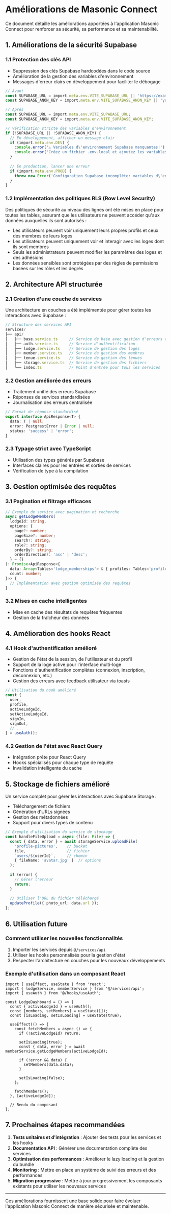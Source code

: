 # Améliorations de Masonic Connect

Ce document détaille les améliorations apportées à l'application Masonic Connect pour renforcer sa sécurité, sa performance et sa maintenabilité.

## 1. Améliorations de la sécurité Supabase

### 1.1 Protection des clés API

- Suppression des clés Supabase hardcodées dans le code source
- Amélioration de la gestion des variables d'environnement
- Messages d'erreur clairs en développement pour faciliter le débogage

```typescript
// Avant
const SUPABASE_URL = import.meta.env.VITE_SUPABASE_URL || 'https://example.supabase.co';
const SUPABASE_ANON_KEY = import.meta.env.VITE_SUPABASE_ANON_KEY || 'your-api-key-visible-in-code';

// Après
const SUPABASE_URL = import.meta.env.VITE_SUPABASE_URL;
const SUPABASE_ANON_KEY = import.meta.env.VITE_SUPABASE_ANON_KEY;

// Vérification stricte des variables d'environnement
if (!SUPABASE_URL || !SUPABASE_ANON_KEY) {
  // En développement, afficher un message clair
  if (import.meta.env.DEV) {
    console.error('⚠️ Variables d\'environnement Supabase manquantes!');
    console.error('Créez un fichier .env.local et ajoutez les variables VITE_SUPABASE_URL et VITE_SUPABASE_ANON_KEY');
  }
  
  // En production, lancer une erreur
  if (import.meta.env.PROD) {
    throw new Error('Configuration Supabase incomplète: variables d\'environnement manquantes');
  }
}
```

### 1.2 Implémentation des politiques RLS (Row Level Security)

Des politiques de sécurité au niveau des lignes ont été mises en place pour toutes les tables, assurant que les utilisateurs ne peuvent accéder qu'aux données auxquelles ils sont autorisés :

- Les utilisateurs peuvent voir uniquement leurs propres profils et ceux des membres de leurs loges
- Les utilisateurs peuvent uniquement voir et interagir avec les loges dont ils sont membres
- Seuls les administrateurs peuvent modifier les paramètres des loges et des adhésions
- Les données sensibles sont protégées par des règles de permissions basées sur les rôles et les degrés

## 2. Architecture API structurée

### 2.1 Création d'une couche de services

Une architecture en couches a été implémentée pour gérer toutes les interactions avec Supabase :

```typescript
// Structure des services API
services/
├── api/
│   ├── base.service.ts     // Service de base avec gestion d'erreurs commune
│   ├── auth.service.ts     // Service d'authentification
│   ├── lodge.service.ts    // Service de gestion des loges
│   ├── member.service.ts   // Service de gestion des membres
│   ├── tenue.service.ts    // Service de gestion des tenues
│   ├── storage.service.ts  // Service de gestion des fichiers
│   └── index.ts            // Point d'entrée pour tous les services
```

### 2.2 Gestion améliorée des erreurs

- Traitement unifié des erreurs Supabase
- Réponses de services standardisées
- Journalisation des erreurs centralisée

```typescript
// Format de réponse standardisé
export interface ApiResponse<T> {
  data: T | null;
  error: PostgrestError | Error | null;
  status: 'success' | 'error';
}
```

### 2.3 Typage strict avec TypeScript

- Utilisation des types générés par Supabase
- Interfaces claires pour les entrées et sorties de services
- Vérification de type à la compilation

## 3. Gestion optimisée des requêtes

### 3.1 Pagination et filtrage efficaces

```typescript
// Exemple de service avec pagination et recherche
async getLodgeMembers(
  lodgeId: string, 
  options: { 
    page?: number; 
    pageSize?: number; 
    search?: string;
    role?: string;
    orderBy?: string;
    orderDirection?: 'asc' | 'desc';
  } = {}
): Promise<ApiResponse<{ 
  data: Array<Tables<'lodge_memberships'> & { profiles: Tables<'profiles'> }>;
  count: number;
}>> {
  // Implémentation avec gestion optimisée des requêtes
}
```

### 3.2 Mises en cache intelligentes

- Mise en cache des résultats de requêtes fréquentes
- Gestion de la fraîcheur des données

## 4. Amélioration des hooks React

### 4.1 Hook d'authentification amélioré

- Gestion de l'état de la session, de l'utilisateur et du profil
- Support de la loge active pour l'interface multi-loge
- Fonctions d'authentification complètes (connexion, inscription, déconnexion, etc.)
- Gestion des erreurs avec feedback utilisateur via toasts

```typescript
// Utilisation du hook amélioré
const { 
  user, 
  profile, 
  activeLodgeId, 
  setActiveLodgeId,
  signIn,
  signOut,
  // ...
} = useAuth();
```

### 4.2 Gestion de l'état avec React Query

- Intégration prête pour React Query
- Hooks spécialisés pour chaque type de requête
- Invalidation intelligente du cache

## 5. Stockage de fichiers amélioré

Un service complet pour gérer les interactions avec Supabase Storage :

- Téléchargement de fichiers
- Génération d'URLs signées
- Gestion des métadonnées
- Support pour divers types de contenu

```typescript
// Exemple d'utilisation du service de stockage
const handleFileUpload = async (file: File) => {
  const { data, error } = await storageService.uploadFile(
    'profile-pictures',    // bucket
    file,                  // fichier
    `users/${userId}`,     // chemin
    { fileName: 'avatar.jpg' }  // options
  );
  
  if (error) {
    // Gérer l'erreur
    return;
  }
  
  // Utiliser l'URL du fichier téléchargé
  updateProfile({ photo_url: data.url });
};
```

## 6. Utilisation future

### Comment utiliser les nouvelles fonctionnalités

1. Importer les services depuis `@/services/api`
2. Utiliser les hooks personnalisés pour la gestion d'état
3. Respecter l'architecture en couches pour les nouveaux développements

### Exemple d'utilisation dans un composant React

```tsx
import { useEffect, useState } from 'react';
import { lodgeService, memberService } from '@/services/api';
import { useAuth } from '@/hooks/useAuth';

const LodgeDashboard = () => {
  const { activeLodgeId } = useAuth();
  const [members, setMembers] = useState([]);
  const [isLoading, setIsLoading] = useState(true);
  
  useEffect(() => {
    const fetchMembers = async () => {
      if (!activeLodgeId) return;
      
      setIsLoading(true);
      const { data, error } = await memberService.getLodgeMembers(activeLodgeId);
      
      if (!error && data) {
        setMembers(data.data);
      }
      
      setIsLoading(false);
    };
    
    fetchMembers();
  }, [activeLodgeId]);
  
  // Rendu du composant
};
```

## 7. Prochaines étapes recommandées

1. **Tests unitaires et d'intégration** : Ajouter des tests pour les services et les hooks
2. **Documentation API** : Générer une documentation complète des services
3. **Optimisation des performances** : Améliorer le lazy loading et la gestion du bundle
4. **Monitoring** : Mettre en place un système de suivi des erreurs et des performances
5. **Migration progressive** : Mettre à jour progressivement les composants existants pour utiliser les nouveaux services

---

Ces améliorations fournissent une base solide pour faire évoluer l'application Masonic Connect de manière sécurisée et maintenable.
